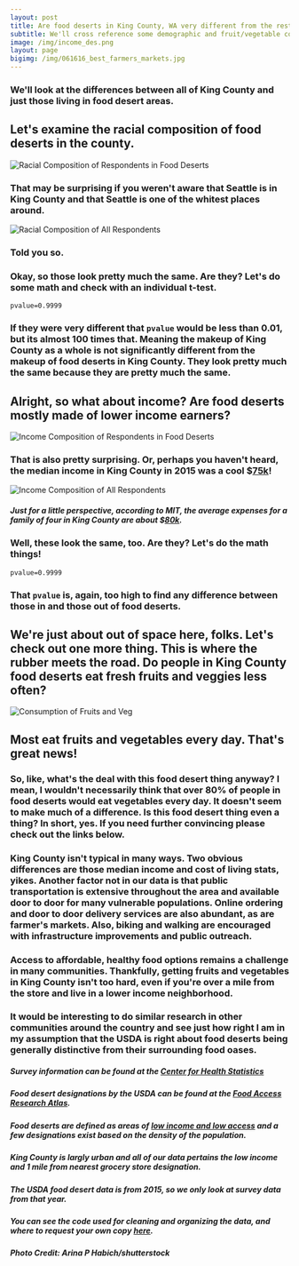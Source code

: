 ```yaml
---
layout: post
title: Are food deserts in King County, WA very different from the rest of King County?
subtitle: We'll cross reference some demographic and fruit/vegetable consumption data from behavioral health surveys conducted by the Center for Health Statistics, a Division of Disease Control and Health Statistics at the Washington State Department of Health, with information on food deserts from the USDA.
image: /img/income_des.png
layout: page
bigimg: /img/061616_best_farmers_markets.jpg
---
```



### We'll look at the differences between all of King County and just those living in food desert areas.

## Let's examine the racial composition of food deserts in the county.

![Racial Composition of Respondents in Food Deserts](/img/race_des.png)

### That may be surprising if you weren't aware that Seattle is in King County and that Seattle is one of the whitest places around.

![Racial Composition of All Respondents](/img/race_total.png)

### Told you so.

### Okay, so those look pretty much the same. Are they? Let's do some math and check with an individual t-test.

`pvalue=0.9999`

### If they were very different that `pvalue` would be less than 0.01, but its almost 100 times that. Meaning the makeup of King County as a whole is not significantly different from the makeup of food deserts in King County. They look pretty much the same because they are pretty much the same.

## Alright, so what about income? Are food deserts mostly made of lower income earners?

![Income Composition of Respondents in Food Deserts](/img/income_des.png)

### That is also pretty surprising. Or, perhaps you haven't heard, the median income in King County in 2015 was a cool $[75k](https://www.kingcounty.gov/independent/forecasting/King%20County%20Economic%20Indicators/Household%20Income.aspx)!

![Income Composition of All Respondents](/img/income_total.png)

##### Just for a little perspective, according to MIT, the average expenses for a family of four in King County are about $[80k](http://livingwage.mit.edu/counties/53033).

### Well, these look the same, too. Are they? Let's do the math things!

`pvalue=0.9999`

### That `pvalue` is, again, too high to find any difference between those in and those out of food deserts.

## We're just about out of space here, folks. Let's check out one more thing. This is where the rubber meets the road. Do people in King County food deserts eat fresh fruits and veggies less often?

![Consumption of Fruits and Veg](/img/consumption.png)

## Most eat fruits and vegetables every day. That's great news! 

### So, like, what's the deal with this food desert thing anyway? I mean, I wouldn't necessarily think that over 80% of people in food deserts would eat vegetables every day. It doesn't seem to make much of a difference. Is this food desert thing even a thing? In short, yes. If you need further convincing please check out the links below. 

### King County isn't typical in many ways. Two obvious differences are those median income and cost of living stats, yikes. Another factor not in our data is that public transportation is extensive throughout the area and available door to door for many vulnerable populations. Online ordering and door to door delivery services are also abundant, as are farmer's markets. Also, biking and walking are encouraged with infrastructure improvements and public outreach. 

### Access to affordable, healthy food options remains a challenge in many communities. Thankfully, getting fruits and vegetables in King County isn't too hard, even if you're over a mile from the store and live in a lower income neighborhood. 

### It would be interesting to do similar research in other communities around the country and see just how right I am in my assumption that the USDA is right about food deserts being generally distinctive from their surrounding food oases.
##### Survey information can be found at the [Center for Health Statistics](https://www.doh.wa.gov/DataandStatisticalReports/DataSystems/BehavioralRiskFactorSurveillanceSystemBRFSS)



##### Food desert designations by the USDA can be found at the [Food Access Research Atlas](https://www.ers.usda.gov/data-products/food-access-research-atlas).

##### Food deserts are defined as areas of [low income and low access](https://www.ers.usda.gov/webdocs/publications/93141/eib%20209%20summary.pdf?v=6737.3) and a few designations exist based on the density of the population.

##### King County is largly urban and all of our data pertains the low income and 1 mile from nearest grocery store designation.

##### The USDA food desert data is from 2015, so we only look at survey data from that year.

#####  You can see the code used for cleaning and organizing the data, and where to request your own copy [here](https://github.com/llpk79/Project_Blog_Post/blob/master/main.py).

##### Photo Credit: Arina P Habich/shutterstock
